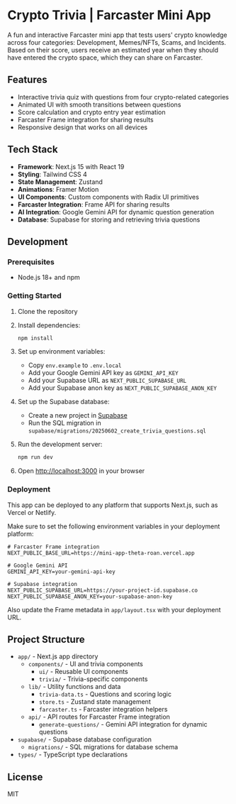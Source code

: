 # Crypto Trivia | Farcaster Mini App

A fun and interactive Farcaster mini app that tests users' crypto knowledge across four categories: Development, Memes/NFTs, Scams, and Incidents. Based on their score, users receive an estimated year when they should have entered the crypto space, which they can share on Farcaster.

## Features

- Interactive trivia quiz with questions from four crypto-related categories
- Animated UI with smooth transitions between questions
- Score calculation and crypto entry year estimation
- Farcaster Frame integration for sharing results
- Responsive design that works on all devices

## Tech Stack

- **Framework**: Next.js 15 with React 19
- **Styling**: Tailwind CSS 4
- **State Management**: Zustand
- **Animations**: Framer Motion
- **UI Components**: Custom components with Radix UI primitives
- **Farcaster Integration**: Frame API for sharing results
- **AI Integration**: Google Gemini API for dynamic question generation
- **Database**: Supabase for storing and retrieving trivia questions

## Development

### Prerequisites

- Node.js 18+ and npm

### Getting Started

1. Clone the repository
2. Install dependencies:
   ```bash
   npm install
   ```
3. Set up environment variables:
   - Copy `env.example` to `.env.local`
   - Add your Google Gemini API key as `GEMINI_API_KEY`
   - Add your Supabase URL as `NEXT_PUBLIC_SUPABASE_URL`
   - Add your Supabase anon key as `NEXT_PUBLIC_SUPABASE_ANON_KEY`

4. Set up the Supabase database:
   - Create a new project in [Supabase](https://supabase.com)
   - Run the SQL migration in `supabase/migrations/20250602_create_trivia_questions.sql`

5. Run the development server:
   ```bash
   npm run dev
   ```
6. Open [http://localhost:3000](http://localhost:3000) in your browser

### Deployment

This app can be deployed to any platform that supports Next.js, such as Vercel or Netlify.

Make sure to set the following environment variables in your deployment platform:

```
# Farcaster Frame integration
NEXT_PUBLIC_BASE_URL=https://mini-app-theta-roan.vercel.app

# Google Gemini API
GEMINI_API_KEY=your-gemini-api-key

# Supabase integration
NEXT_PUBLIC_SUPABASE_URL=https://your-project-id.supabase.co
NEXT_PUBLIC_SUPABASE_ANON_KEY=your-supabase-anon-key
```

Also update the Frame metadata in `app/layout.tsx` with your deployment URL.

## Project Structure

- `app/` - Next.js app directory
  - `components/` - UI and trivia components
    - `ui/` - Reusable UI components
    - `trivia/` - Trivia-specific components
  - `lib/` - Utility functions and data
    - `trivia-data.ts` - Questions and scoring logic
    - `store.ts` - Zustand state management
    - `farcaster.ts` - Farcaster integration helpers
  - `api/` - API routes for Farcaster Frame integration
    - `generate-questions/` - Gemini API integration for dynamic questions
- `supabase/` - Supabase database configuration
  - `migrations/` - SQL migrations for database schema
- `types/` - TypeScript type declarations

## License

MIT
